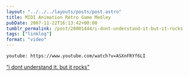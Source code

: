 ```yaml
---
layout: "../../../layouts/posts/post.astro"
title: MIDI Animation Rètro Game Medley
pubDate: 2007-11-22T16:13:42+00:00
tumblr_permalink: /post/20001444/i-dont-understand-it-but-it-rocks
tags: ["linklog"]
format: "video"
---
```


`youtube: https://www.youtube.com/watch?v=ASXnFRYf6LI`

[&ldquo;i dont understand it. but it rocks&rdquo;][1]

[1]: https://www.youtube.com/watch?v=ASXnFRYf6LI
